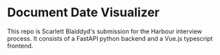 # Document Date Visualizer
This repo is Scarlett Blaiddyd's submission for the Harbour interview process. It consists of a FastAPI python backend and a Vue.js typescript frontend.